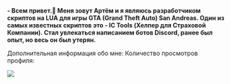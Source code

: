 **- Всем привет.👋 Меня зовут Артём и я являюсь разработчиком скриптов на LUA для игры GTA (Grand Theft Auto) San Andreas. Один из самых известных скриптов это - IC Tools (Хелпер для Страховой Компании). Стал увлекаться написанием ботов Discord, ранее был опыт, но весь он был утерян.**

Дополнительная информация обо мне:
Количество просмотров профиля:

![](https://komarev.com/ghpvc/?username=suarezdevelopere&color=blueviolet)

<!---
suarezdeveloper/suarezdeveloper is a ✨ special ✨ repository because its `README.md` (this file) appears on your GitHub profile.
You can click the Preview link to take a look at your changes.
--->

